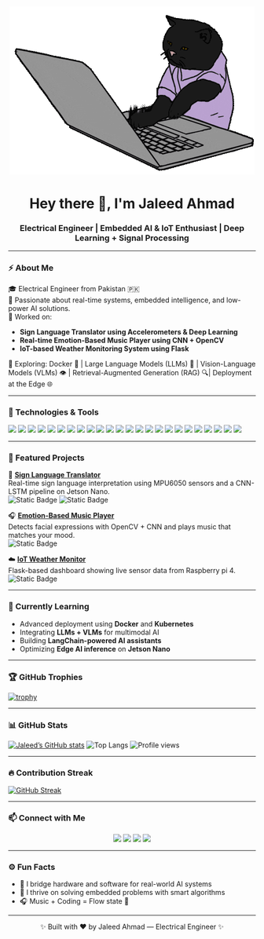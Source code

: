 <p align="center">
  <img src="https://github.com/JaleedAhmad/JaleedAhmad/blob/main/Cat.gif?raw=true" alt="Banner GIF" />
</p>

<h1 align="center">Hey there 👋, I'm Jaleed Ahmad</h1>
<h3 align="center">Electrical Engineer | Embedded AI & IoT Enthusiast | Deep Learning + Signal Processing</h3>

---

### ⚡ About Me

🎓 Electrical Engineer from Pakistan 🇵🇰  
🔬 Passionate about real-time systems, embedded intelligence, and low-power AI solutions.  
🤖 Worked on:
- **Sign Language Translator using Accelerometers & Deep Learning**
- **Real-time Emotion-Based Music Player using CNN + OpenCV**
- **IoT-based Weather Monitoring System using Flask**

🌱 Exploring: Docker 🐳 | Large Language Models (LLMs) 🧠 | Vision-Language Models (VLMs) 👁️ | Retrieval-Augmented Generation (RAG) 🔍| Deployment at the Edge 🌐

---

### 🧰 Technologies & Tools

<p align="left">
  <img src="https://img.shields.io/badge/C-00599C?style=for-the-badge&logo=c&logoColor=white"/>
  <img src="https://img.shields.io/badge/C++-00599C?style=for-the-badge&logo=c%2B%2B&logoColor=white"/>
  <img src="https://img.shields.io/badge/Assembly-6E4C13?style=for-the-badge&logo=gnuassembly&logoColor=white"/>
  <img src="https://img.shields.io/badge/MATLAB-0076A8?style=for-the-badge&logo=mathworks&logoColor=white"/>
  <img src="https://img.shields.io/badge/HTML5-E34F26?style=for-the-badge&logo=html5&logoColor=white"/>
  <img src="https://img.shields.io/badge/CSS3-1572B6?style=for-the-badge&logo=css3&logoColor=white"/>
  <img src="https://img.shields.io/badge/Python-3776AB?style=for-the-badge&logo=python&logoColor=white"/>
  <img src="https://img.shields.io/badge/Node.js-339933?style=for-the-badge&logo=nodedotjs&logoColor=white"/>
  <img src="https://img.shields.io/badge/Git-F05032?style=for-the-badge&logo=git&logoColor=white"/>
  <img src="https://img.shields.io/badge/HuggingFace-FFBF00?style=for-the-badge&logo=huggingface&logoColor=black"/>
  <img src="https://img.shields.io/badge/LangChain-1C3C3C?style=for-the-badge&logo=langchain&logoColor=white"/>
  <img src="https://img.shields.io/badge/LLM-7B68EE?style=for-the-badge&logo=openai&logoColor=white"/>
  <img src="https://img.shields.io/badge/VLM-4682B4?style=for-the-badge&logo=openai&logoColor=white"/>
  <img src="https://img.shields.io/badge/Stable%20Diffusion-FF69B4?style=for-the-badge&logo=stabilityai&logoColor=white"/>
  <img src="https://img.shields.io/badge/PyTorch-EE4C2C?style=for-the-badge&logo=pytorch&logoColor=white"/>
  <img src="https://img.shields.io/badge/TensorFlow-FF6F00?style=for-the-badge&logo=tensorflow&logoColor=white"/>
  <img src="https://img.shields.io/badge/Keras-D00000?style=for-the-badge&logo=keras&logoColor=white"/>
  <img src="https://img.shields.io/badge/OpenCV-5C3EE8?style=for-the-badge&logo=opencv&logoColor=white"/>
  <img src="https://img.shields.io/badge/Arduino-00979D?style=for-the-badge&logo=arduino&logoColor=white"/>
  <img src="https://img.shields.io/badge/Jetson%20Nano-76B900?style=for-the-badge&logo=nvidia&logoColor=white"/>
  <img src="https://img.shields.io/badge/Streamlit-FF4B4B?style=for-the-badge&logo=streamlit&logoColor=white"/>
  <img src="https://img.shields.io/badge/Flask-000000?style=for-the-badge&logo=flask&logoColor=white"/>
  <img src="https://img.shields.io/badge/Docker-2496ED?style=for-the-badge&logo=docker&logoColor=white"/>
  <img src="https://img.shields.io/badge/Linux-FCC624?style=for-the-badge&logo=linux&logoColor=black"/>
</p>

---

### 🔬 Featured Projects

🚀 **[Sign Language Translator](https://github.com/JaleedAhmad/Sign-Language-Translator)**  
Real-time sign language interpretation using MPU6050 sensors and a CNN-LSTM pipeline on Jetson Nano.  
![Static Badge](https://img.shields.io/badge/Type-Embedded%20AI-blue) ![Static Badge](https://img.shields.io/badge/Platform-Jetson%20Nano-green)

🎧 **[Emotion-Based Music Player](https://github.com/JaleedAhmad/Emotion-Music-Player)**  
Detects facial expressions with OpenCV + CNN and plays music that matches your mood.  
![Static Badge](https://img.shields.io/badge/Tech-OpenCV%20%7C%20CNN-orange)

☁️ **[IoT Weather Monitor](https://github.com/JaleedAhmad/IoT-Weather-Monitor)**  
Flask-based dashboard showing live sensor data from Raspberry pi 4.  
![Static Badge](https://img.shields.io/badge/Tech-IoT%20%7C%20Flask-blueviolet)

---

### 🌱 Currently Learning

- Advanced deployment using **Docker** and **Kubernetes**  
- Integrating **LLMs + VLMs** for multimodal AI  
- Building **LangChain-powered AI assistants**  
- Optimizing **Edge AI inference** on **Jetson Nano**

---

### 🏆 GitHub Trophies

[![trophy](https://github-profile-trophy.vercel.app/?username=JaleedAhmad&theme=tokyonight&column=6)](https://github.com/ryo-ma/github-profile-trophy)

---

### 📊 GitHub Stats

[![Jaleed’s GitHub stats](https://github-readme-stats-one-bice.vercel.app/api?username=JaleedAhmad&theme=tokyonight&show_icons=true)](https://github.com/anuraghazra/github-readme-stats)
![Top Langs](https://github-readme-stats.vercel.app/api/top-langs/?username=JaleedAhmad&layout=compact&theme=tokyonight)
![Profile views](https://komarev.com/ghpvc/?username=JaleedAhmad&label=Profile%20Views&color=blueviolet&style=flat)

---

### 🔥 Contribution Streak

[![GitHub Streak](https://streak-stats.demolab.com?user=JaleedAhmad&theme=tokyonight)](https://git.io/streak-stats)

---

### 📫 Connect with Me

<p align="center">
  <a href="mailto:jaleedahmad12@gmail.com"><img src="https://skillicons.dev/icons?i=gmail" height="40"/></a>
  <a href="https://www.linkedin.com/in/jaleed-ahmad/"><img src="https://skillicons.dev/icons?i=linkedin" height="40"/></a>
  <a href="https://github.com/JaleedAhmad"><img src="https://skillicons.dev/icons?i=github" height="40"/></a>
  <a href="https://www.kaggle.com/jaleedahmad"><img src="https://skillicons.dev/icons?i=kaggle" height="40"/></a>
</p>

---

### ⚙️ Fun Facts

- 🎯 I bridge hardware and software for real-world AI systems  
- 🧠 I thrive on solving embedded problems with smart algorithms  
- 🎧 Music + Coding = Flow state 🔁  

---

<p align="center">✨ Built with ❤️ by Jaleed Ahmad — Electrical Engineer ✨</p>
